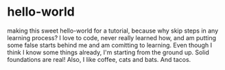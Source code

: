 # hello-world
making this sweet hello-world for a tutorial, because why skip steps in any learning process?
I love to code, never really learned how, and am putting some false starts behind me and am comitting to learning.
Even though I think I know some things already, I'm starting from the ground up. Solid foundations are real! 
Also, I like coffee, cats and bats. And tacos.
